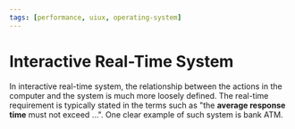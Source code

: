 ```yaml
---
tags: [performance, uiux, operating-system]
---
```


# Interactive Real-Time System

In interactive real-time system, the relationship between the actions in the
computer and the system is much more loosely defined. The real-time requirement
is typically stated in the terms such as "the **average response time** must not
exceed ...". One clear example of such system is bank ATM.
